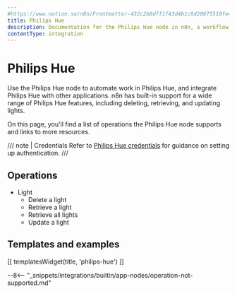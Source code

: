 ```yaml
---
#https://www.notion.so/n8n/Frontmatter-432c2b8dff1f43d4b1c8d20075510fe4
title: Philips Hue
description: Documentation for the Philips Hue node in n8n, a workflow automation platform. Includes details of operations and configuration, and links to examples and credentials information.
contentType: integration
---
```


# Philips Hue

Use the Philips Hue node to automate work in Philips Hue, and integrate Philips Hue with other applications. n8n has built-in support for a wide range of Philips Hue features, including deleting, retrieving, and updating lights. 

On this page, you'll find a list of operations the Philips Hue node supports and links to more resources.

/// note | Credentials
Refer to [Philips Hue credentials](/integrations/builtin/credentials/philipshue/) for guidance on setting up authentication. 
///

## Operations

* Light
    * Delete a light
    * Retrieve a light
    * Retrieve all lights
    * Update a light

## Templates and examples

<!-- see https://www.notion.so/n8n/Pull-in-templates-for-the-integrations-pages-37c716837b804d30a33b47475f6e3780 -->
[[ templatesWidget(title, 'philips-hue') ]]

--8<-- "_snippets/integrations/builtin/app-nodes/operation-not-supported.md"

